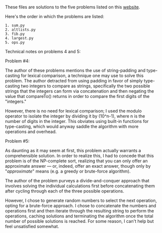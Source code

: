 These files are solutions to the five problems listed on this [website](https://www.shiftedup.com/2015/05/07/five-programming-problems-every-software-engineer-should-be-able-to-solve-in-less-than-1-hour).

Here's the order in which the problems are listed:

	1. sum.py
	2. altlists.py
	3. fib.py 
	4. largest.py
	5. ops.py

Technical notes on problems 4 and 5:


Problem #4: 

The author of these problems mentions the use of string-padding and type-casting for lexical comparison, a technique one may use to solve this problem.
The author detracted from using padding in favor of simply type-casting two integers to compare as strings, specifically the two possible strings that
the integers can form via concatenation  and then negating the value that compareTo() returns in order to compare the first digits of the "integers."


However, there is no need for lexical comparison; I  used the modulo operator to isolate the integer by dividing it by (10^n-1), where
n is the number of digits in the integer. This obviates using built-in functions for type-casting, which would anyway saddle
the algorithm with more operations and overhead.   

Problem #5:

As daunting as it may seem at first, this problem actually warrants a comprehensible solution. In order to realize this, I had to concede that this problem is of the NP-complete sort, realizing that you can only offer an approximate answer — or, indeed, offer an exact answer, though only by  "*approximate*" means (e.g. a greedy or brute-force algorithm).

The author of the problem purveys a divide-and-conquer approach that involves solving the individual calculations first before concatenating them
after cycling through each of the three possible operations.  

However, I chose to generate random numbers to select the next operation, opting for a brute-force approach. I chose to 
concatenate the numbers and operations first and then iterate through the resulting string to perform the operations, caching solutions and
terminating the algorithm once the total number of possible solutions is reached. For some reason, I can't help but feel unsatisfied somewhat.


  
  





